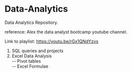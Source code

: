# Data-Analytics
Data Analytics Repository.

reference: Alex the data analyst bootcamp youtube channel. <br>

Link to playlist: https://youtu.be/rGx1QNdYzvs <br>

1. SQL queries and projects <br>
2. Excel Data Analysis <br>
   -- Pivot tables <br>
   -- Excel Formulae <br>
   

